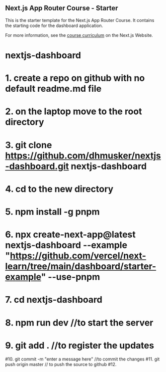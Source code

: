 ## Next.js App Router Course - Starter

This is the starter template for the Next.js App Router Course. It contains the starting code for the dashboard application.

For more information, see the [course curriculum](https://nextjs.org/learn) on the Next.js Website.

# nextjs-dashboard

# 1. create a repo on github with no default readme.md file
# 2. on the laptop move to the root directory
# 3. git clone https://github.com/dhmusker/nextjs-dashboard.git nextjs-dashboard
# 4. cd to the new directory
# 5. npm install -g pnpm
# 6. npx create-next-app@latest nextjs-dashboard --example "https://github.com/vercel/next-learn/tree/main/dashboard/starter-example" --use-pnpm
# 7. cd nextjs-dashboard
# 8. npm run dev //to start the server
# 9. git add . //to register the updates
#10. git commit -m "enter a message here" //to commit the changes 
#11. git push origin master // to push the source to github
#12. 
